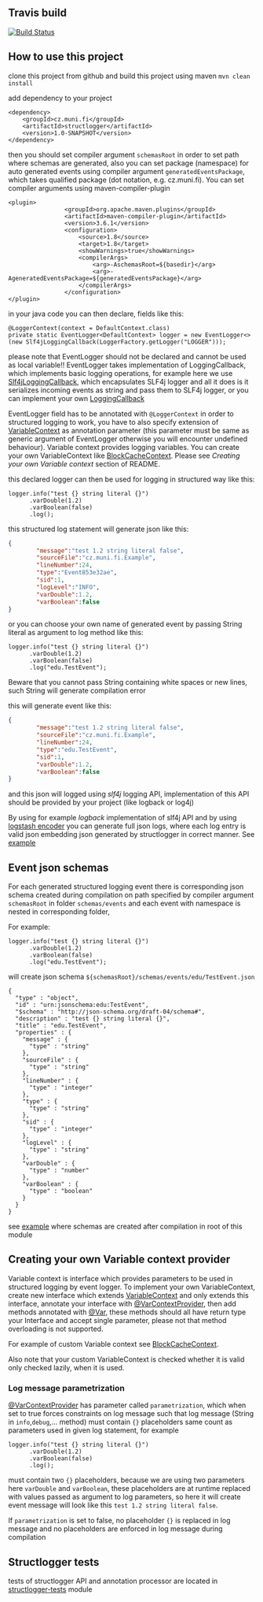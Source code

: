 ## Travis build

[![Build Status](https://travis-ci.org/Tantalor93/structlogger.svg?branch=master)](https://travis-ci.org/Tantalor93/structlogger)

## How to use this project
clone this project from github and build this project using maven `mvn clean install`

add dependency to your project 
```
<dependency>
    <groupId>cz.muni.fi</groupId>
    <artifactId>structlogger</artifactId>
    <version>1.0-SNAPSHOT</version>
</dependency>
```

then you should set compiler argument `schemasRoot` in order to set path where schemas are generated, also you can set package (namespace) for auto generated events using compiler argument `generatedEventsPackage`, which takes qualified package (dot notation, e.g. cz.muni.fi). You can set compiler arguments using maven-compiler-plugin

```
<plugin>
                <groupId>org.apache.maven.plugins</groupId>
                <artifactId>maven-compiler-plugin</artifactId>
                <version>3.6.1</version>
                <configuration>
                    <source>1.8</source>
                    <target>1.8</target>
                    <showWarnings>true</showWarnings>
                    <compilerArgs>
                        <arg>-AschemasRoot=${basedir}</arg>
                        <arg>-AgeneratedEventsPackage=${generatedEventsPackage}</arg>
                    </compilerArgs>
                </configuration>
</plugin>
```

in your java code you can then declare, fields like this:
```
@LoggerContext(context = DefaultContext.class)
private static EventLogger<DefaultContext> logger = new EventLogger<>(new Slf4jLoggingCallback(LoggerFactory.getLogger("LOGGER")));
```

please note that EventLogger should not be declared and cannot be used as local variable!!
EventLogger takes implementation of LoggingCallback, which implements basic logging operations, for example here we use [Slf4jLoggingCallback](structlogger/src/main/java/cz/muni/fi/Slf4jLoggingCallback.java), which encapsulates SLF4j logger and all it does is it serializes incoming events as string and pass them to SLF4j logger, or you can implement your own [LoggingCallback](structlogger/src/main/java/cz/muni/fi/LoggingCallback.java)

EventLogger field has to be annotated with `@LoggerContext` in order to structured logging to work, you have to also specify extension of [VariableContext](structlogger/src/main/java/cz/muni/fi/VariableContext.java) as annotation parameter (this parameter must be same as generic argument of EventLogger otherwise you will encounter undefined behaviour). Variable context provides logging variables. You can create your own VariableContext like [BlockCacheContext](structlogger-example/src/main/java/cz/muni/fi/BlockCacheContext.java). Please see *Creating your own Variable context* section of README. 

this declared logger can then be used for logging in structured way like this:

```
logger.info("test {} string literal {}")
      .varDouble(1.2)
      .varBoolean(false)
      .log();
```

this structured log statement will generate json like this:
```json
{ 
        "message":"test 1.2 string literal false",
        "sourceFile":"cz.muni.fi.Example",
        "lineNumber":24,
        "type":"Event853e32ae",
        "sid":1,
        "logLevel":"INFO",
        "varDouble":1.2,
        "varBoolean":false
}
```

or you can choose your own name of generated event by passing String literal as argument to log method like this:
```
logger.info("test {} string literal {}")
      .varDouble(1.2)
      .varBoolean(false)
      .log("edu.TestEvent");
```
Beware that you cannot pass String containing white spaces or new lines, such String will generate compilation error

this will generate event like this:
```json
{
        "message":"test 1.2 string literal false",
        "sourceFile":"cz.muni.fi.Example",
        "lineNumber":24,
        "type":"edu.TestEvent",
        "sid":1,
        "varDouble":1.2,
        "varBoolean":false
}
```

and this json will logged using *slf4j* logging API, implementation of this API should be provided by your project (like logback or log4j)

By using for example *logback* implementation of slf4j API and by using [logstash encoder](https://github.com/logstash/logstash-logback-encoder) you can generate full json logs, where each log entry is valid json embedding json generated by structlogger in correct manner. See [example](structlogger-example)

## Event json schemas
For each generated structured logging event there is corresponding json schema created during compilation on path specified by compiler argument `schemasRoot` in folder `schemas/events` and each event with namespace is nested in corresponding folder,

For example:
```
logger.info("test {} string literal {}")
      .varDouble(1.2)
      .varBoolean(false)
      .log("edu.TestEvent");
``` 
will create json schema `${schemasRoot}/schemas/events/edu/TestEvent.json`
```
{
  "type" : "object",
  "id" : "urn:jsonschema:edu:TestEvent",
  "$schema" : "http://json-schema.org/draft-04/schema#",
  "description" : "test {} string literal {}",
  "title" : "edu.TestEvent",
  "properties" : {
    "message" : {
      "type" : "string"
    },
    "sourceFile" : {
      "type" : "string"
    },
    "lineNumber" : {
      "type" : "integer"
    },
    "type" : {
      "type" : "string"
    },
    "sid" : {
      "type" : "integer"
    },
    "logLevel" : {
      "type" : "string"
    },
    "varDouble" : {
      "type" : "number"
    },
    "varBoolean" : {
      "type" : "boolean"
    }
  }
}
```
see [example](structlogger-example) where schemas are created after compilation in root of this module

## Creating your own Variable context provider
Variable context is interface which provides parameters to be used in structured logging by event logger. To implement your own VariableContext,
create new interface which extends [VariableContext](structlogger/src/main/java/cz/muni/fi/VariableContext.java) and only extends this interface, 
annotate your interface with [@VarContextProvider](structlogger/src/main/java/cz/muni/fi/annotation/VarContextProvider.java), then add methods annotated with [@Var](structlogger/src/main/java/cz/muni/fi/annotation/Var.java),
these methods should all have return type your Interface and accept single parameter, please not that method overloading is not supported.

For example of custom Variable context see [BlockCacheContext](structlogger-example/src/main/java/cz/muni/fi/BlockCacheContext.java).

Also note that your custom VariableContext is checked whether it is valid only checked lazily, when it is used.

### Log message parametrization
[@VarContextProvider](structlogger/src/main/java/cz/muni/fi/annotation/VarContextProvider.java) has parameter called `parametrization`, which when set to true forces constraints on log message such that log message (String in `info`,`debug`,... method) must contain `{}` placeholders same count as parameters used in given log statement, for example
```
logger.info("test {} string literal {}")
      .varDouble(1.2)
      .varBoolean(false)
      .log();
``` 

must contain two `{}` placeholders, because we are using two parameters here `varDouble` and `varBoolean`, these placeholders are at runtime replaced with values passed as argument to log parameters, so here it will create event message will look like this `test 1.2 string literal false`.

If `parametrization` is set to false, no placeholder `{}` is replaced in log message and no placeholders are enforced in log message during compilation

## Structlogger tests
tests of structlogger API and annotation processor are located in [structlogger-tests](structlogger-tests) module